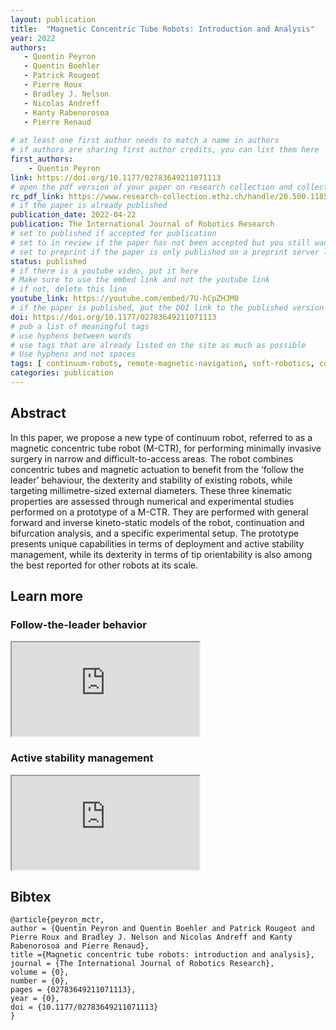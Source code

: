 ```yaml
---
layout: publication
title:  "Magnetic Concentric Tube Robots: Introduction and Analysis"
year: 2022 
authors: 
   - Quentin Peyron
   - Quentin Boehler
   - Patrick Rougeot
   - Pierre Roux
   - Bradley J. Nelson
   - Nicolas Andreff
   - Kanty Rabenorosoa
   - Pierre Renaud
   
# at least one first author needs to match a name in authors
# if authors are sharing first author credits, you can list them here
first_authors: 
    - Quentin Peyron
link: https://doi.org/10.1177/02783649211071113
# open the pdf version of your paper on research collection and collect the link there
rc_pdf_link: https://www.research-collection.ethz.ch/handle/20.500.11850/543633
# if the paper is already published
publication_date: 2022-04-22
publication: The International Journal of Robotics Research
# set to published if accepted for publication
# set to in review if the paper has not been accepted but you still want a web presence for it
# set to preprint if the paper is only published on a preprint server like arxiv
status: published
# if there is a youtube video, put it here
# Make sure to use the embed link and not the youtube link
# if not, delete this line
youtube_link: https://youtube.com/embed/7U-hCpZHJM0
# if the paper is published, put the DOI link to the published version
doi: https://doi.org/10.1177/02783649211071113
# pub a list of meaningful tags
# use hyphens between words
# use tags that are already listed on the site as much as possible
# Use hyphens and not spaces
tags: [ continuum-robots, remote-magnetic-navigation, soft-robotics, concentric-tubes, kinematics]
categories: publication
---
```


## Abstract ##
In this paper, we propose a new type of continuum robot, referred to as a magnetic concentric tube robot (M-CTR), for performing minimally invasive surgery in narrow and difficult-to-access areas. The robot combines concentric tubes and magnetic actuation to benefit from the ‘follow the leader’ behaviour, the dexterity and stability of existing robots, while targeting millimetre-sized external diameters. These three kinematic properties are assessed through numerical and experimental studies performed on a prototype of a M-CTR. They are performed with general forward and inverse kineto-static models of the robot, continuation and bifurcation analysis, and a specific experimental setup. The prototype presents unique capabilities in terms of deployment and active stability management, while its dexterity in terms of tip orientability is also among the best reported for other robots at its scale.

## Learn more ##

### Follow-the-leader behavior ###

<div class="embed-responsive embed-responsive-16by9">
    <iframe class="embed-responsive-item" src="https://www.youtube.com/embed/j8jkCFJ8Tig" allowfullscreen></iframe>
</div>

### Active stability management ###

<div class="embed-responsive embed-responsive-16by9">
    <iframe class="embed-responsive-item" src="https://www.youtube.com/embed/_jOkMESD0ZA" allowfullscreen></iframe>
</div>


## Bibtex ##
~~~
@article{peyron_mctr,
author = {Quentin Peyron and Quentin Boehler and Patrick Rougeot and Pierre Roux and Bradley J. Nelson and Nicolas Andreff and Kanty Rabenorosoa and Pierre Renaud},
title ={Magnetic concentric tube robots: introduction and analysis},
journal = {The International Journal of Robotics Research},
volume = {0},
number = {0},
pages = {02783649211071113},
year = {0},
doi = {10.1177/02783649211071113}
}
~~~
